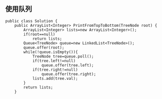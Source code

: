 ## 使用队列

    public class Solution {
        public ArrayList<Integer> PrintFromTopToBottom(TreeNode root) {
            ArrayList<Integer> lists=new ArrayList<Integer>();
            if(root==null)
                return lists;
            Queue<TreeNode> queue=new LinkedList<TreeNode>();
            queue.offer(root);
            while(!queue.isEmpty()){
                TreeNode tree=queue.poll();
                if(tree.left!=null)
                    queue.offer(tree.left);
                if(tree.right!=null)
                    queue.offer(tree.right);
                lists.add(tree.val);
            }
            return lists;
        }
